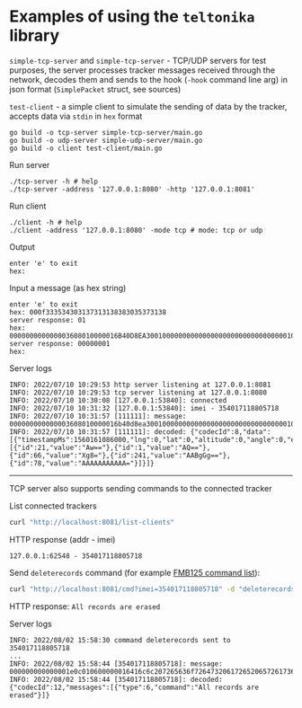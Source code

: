 # Examples of using the `teltonika` library

`simple-tcp-server` and `simple-tcp-server` - TCP/UDP servers for test purposes,
the server processes tracker messages received through the network,
decodes them and sends to the hook (`-hook` command line arg) in json format (`SimplePacket` struct, see sources)

`test-client` - a simple client to simulate the sending of data by the tracker,
accepts data via `stdin` in `hex` format

```shell
go build -o tcp-server simple-tcp-server/main.go
go build -o udp-server simple-udp-server/main.go
go build -o client test-client/main.go
```

Run server

```shell
./tcp-server -h # help
./tcp-server -address '127.0.0.1:8080' -http '127.0.0.1:8081'
```

Run client

```shell
./client -h # help
./client -address '127.0.0.1:8080' -mode tcp # mode: tcp or udp
```

Output

```text
enter 'e' to exit
hex: 
```

Input a message (as hex string)

```text
enter 'e' to exit
hex: 000f333534303137313138383035373138
server response: 01
hex: 000000000000003608010000016B40D8EA30010000000000000000000000000000000105021503010101425E0F01F10000601A014E0000000000000000010000C7CF
server response: 00000001
hex:
```

Server logs

```text
INFO: 2022/07/10 10:29:53 http server listening at 127.0.0.1:8081
INFO: 2022/07/10 10:29:53 tcp server listening at 127.0.0.1:8080
INFO: 2022/07/10 10:30:08 [127.0.0.1:53840]: connected
INFO: 2022/07/10 10:31:32 [127.0.0.1:53840]: imei - 354017118805718
INFO: 2022/07/10 10:31:57 [111111]: message: 000000000000003608010000016b40d8ea30010000000000000000000000000000000105021503010101425e0f01f10000601a014e0000000000000000010000c7cf
INFO: 2022/07/10 10:31:57 [111111]: decoded: {"codecId":8,"data":[{"timestampMs":1560161086000,"lng":0,"lat":0,"altitude":0,"angle":0,"event_id":1,"speed":0,"satellites":0,"priority":1,"generationType":255,"elements":[{"id":21,"value":"Aw=="},{"id":1,"value":"AQ=="},{"id":66,"value":"Xg8="},{"id":241,"value":"AABgGg=="},{"id":78,"value":"AAAAAAAAAAA="}]}]}
```

---

TCP server also supports sending commands to the connected tracker

List connected trackers

```bash
curl "http://localhost:8081/list-clients"
```

HTTP response (addr - imei)

```text
127.0.0.1:62548 - 354017118805718
```

Send `deleterecords` command (for
example [FMB125 command list](https://wiki.teltonika-gps.com/view/FMB125_SMS/GPRS_Commands)):

```bash
curl "http://localhost:8081/cmd?imei=354017118805718" -d "deleterecords"
```

HTTP response: `All records are erased`

Server logs

```text
INFO: 2022/08/02 15:58:30 command deleterecords sent to 354017118805718
...
INFO: 2022/08/02 15:58:44 [354017118805718]: message: 000000000000001e0c010600000016416c6c207265636f7264732061726520657261736564010000bc2a
INFO: 2022/08/02 15:58:44 [354017118805718]: decoded: {"codecId":12,"messages":[{"type":6,"command":"All records are erased"}]}
```